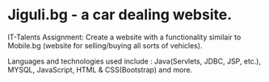 # Jiguli.bg - a car dealing website.

IT-Talents Assignment:
Create a website with a functionality similair to Mobile.bg (website for selling/buying all sorts of vehicles).

Languages and technologies used include : Java(Servlets, JDBC, JSP, etc.), MYSQL, JavaScript, HTML & CSS(Bootstrap) and more.
